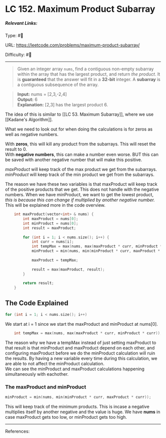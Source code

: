 # LC 152. Maximum Product Subarray
##### Relevant Links:
Type: #🔢 

URL: https://leetcode.com/problems/maximum-product-subarray/

Difficulty: #🔶 


---
> Given an integer array `nums`, find a contiguous non-empty subarray within the array that has the largest product, and return _the product_.
It is **guaranteed** that the answer will fit in a **32-bit** integer.
A **subarray** is a contiguous subsequence of the array.

> **Input:** nums = [2,3,-2,4] <br>
**Output:** 6 <br>
**Explanation:** [2,3] has the largest product 6.

The idea of this is similar to [[LC 53. Maximum Subarray]], where we use [[Kadane's Algorithm]].

What we need to look out for when doing the calculations is for zeros as well as negative numbers.

With **zeros**, this will kill any product from the subarrays. This will reset the result to 0.  <br>
With **negative numbers**, this can make a number even worse. BUT this can be saved with another negative number that will make this positive. 

*maxProduct* will keep track of the max product we get from the subarrays. <br>
*minProduct* will keep track of the min product we get from the subarrays.

The reason we have these two variables is that maxProduct will keep track of the positive products that we get. This does not handle with the negative numbers. When we have minProduct, we want to get the lowest product, *this is because this can change if multiplied by another negative number.*  This will be explained more in the code overview.

```C++
	int maxProduct(vector<int> & nums) {
		int maxProduct = nums[0];
		int minProduct = nums[0];
		int result = maxProduct;
		
		for (int i = 1; i < nums.size(); i++) {
			int curr = nums[i];
			int tempMax = max(nums, max(maxProduct * curr, minProduct * curr);
			minProduct = min(nums, min(minProduct * curr, maxProduct * curr ));
			
			maxProduct = tempMax;
			
			result = max(maxProduct, result);
		}
		
		return result;
	}
```

## The Code Explained

```C++
for (int i = 1; i < nums.size(); i++)
```
We start at i = 1 since we start the maxProduct and minProduct at nums[0].
```C++
	int tempMax = max(nums, max(maxProduct * curr, minProduct * curr));
```
The reason why we have a tempMax instead of just setting maxProduct to that result is that minProduct and maxProduct depend on each other, and configuring maxProduct before we do the minProduct calculation will ruin the results. By having a new variable every time during this calculation, we are able to not affect the minProduct calculation.
<br> We can see the minProduct and maxProduct calculations happening simultaneously with eachother. 

### The maxProduct and minProduct
```C++
minProduct = min(nums, min(minProduct * curr, maxProduct * curr));
```
This will keep track of the minimum products. This is incase a negative multiplies itself by another negative and the value is huge.
We have **nums** in case maxProduct gets too low, or minProduct gets too high.


---
References:


